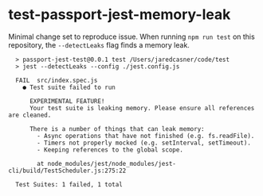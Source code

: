 # test-passport-jest-memory-leak
Minimal change set to reproduce issue. When running `npm run test` on this repository, the `--detectLeaks` flag finds
a memory leak.

```
  > passport-jest-test@0.0.1 test /Users/jaredcasner/code/test
  > jest --detectLeaks --config ./jest.config.js

  FAIL  src/index.spec.js
    ● Test suite failed to run

      EXPERIMENTAL FEATURE!
      Your test suite is leaking memory. Please ensure all references are cleaned.

      There is a number of things that can leak memory:
        - Async operations that have not finished (e.g. fs.readFile).
        - Timers not properly mocked (e.g. setInterval, setTimeout).
        - Keeping references to the global scope.

        at node_modules/jest/node_modules/jest-cli/build/TestScheduler.js:275:22

  Test Suites: 1 failed, 1 total
```
